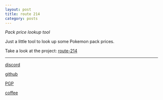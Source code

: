 ```yaml
---
layout: post
title: route 214
category: posts
---
```


*Pack price lookup tool*

Just a little tool to look up some Pokemon pack prices.
<script type="module" src="https://unpkg.com/@google/model-viewer/dist/model-viewer.min.js"></script>

<model-viewer alt="Spits fire that is hot enough to melt boulders. Known to cause forest fires unintentionally." src="/images/charizard.glb" ar ar-modes="webxr scene-viewer quick-look" shadow-intensity="1" auto-rotate auto-rotate-delay="1" rotation-per-second="30deg" interaction-prompt="none" camera-controls></model-viewer>


Take a look at the project:
[route-214][route-214]

---

[discord][discord]

[github][dqd]

[PGP][PGP]

[coffee][coffee]

[discord]: https://discordapp.com/users/115320635823095812
[dqd]: https://github.com/dqdang
[PGP]: https://raw.githubusercontent.com/dqdang/dqdang.github.io/master/derek-dang.asc
[coffee]: https://www.buymeacoffee.com/dqdang
[route-214]: https://github.com/dqdang/route-214
